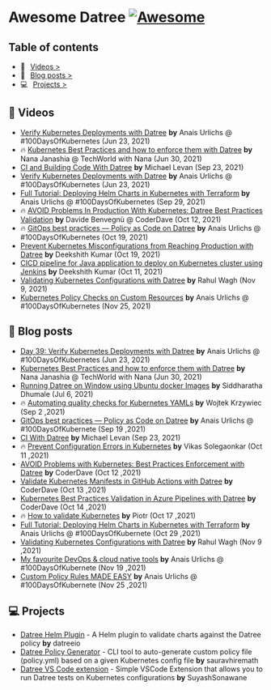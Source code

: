 # Awesome Datree [![Awesome](https://cdn.rawgit.com/sindresorhus/awesome/d7305f38d29fed78fa85652e3a63e154dd8e8829/media/badge.svg)](https://github.com/sindresorhus/awesome)

## Table of contents
* 🎥⠀[Videos >](https://github.com/datreeio/awesome-datree#--videos)  
* 📖⠀[Blog posts >](https://github.com/datreeio/awesome-datree#--blog-posts)  
* 💻⠀[Projects >](https://github.com/datreeio/awesome-datree#-projects)  

## 🎥  Videos
* [Verify Kubernetes Deployments with Datree](https://www.youtube.com/watch?v=MpdhrabnpYs) **by** Anais Urlichs @ #100DaysOfKubernetes (Jun 23, 2021)
* 🔥 [Kubernetes Best Practices and how to enforce them with Datree](https://www.youtube.com/watch?v=hgUfH9Ab258) **by** Nana Janashia @ TechWorld with Nana (Jun 30, 2021)
* [CI and Building Code With Datree](https://www.youtube.com/watch?v=2Z5HhEk1zK8) **by** Michael Levan (Sep 23, 2021)
* [Verify Kubernetes Deployments with Datree](https://www.youtube.com/watch?v=MpdhrabnpYs&t=23s) **by** Anais Urlichs @ #100DaysOfKubernetes (Jun 23, 2021)
* [Full Tutorial: Deploying Helm Charts in Kubernetes with Terraform](https://anaisurl.com/helm-chart-terraform-deployment/) **by** Anais Urlichs @ #100DaysOfKubernetes (Sep 29, 2021)
* 🔥 [AVOID Problems In Production With Kubernetes: Datree Best Practices Validation](https://youtu.be/aM7EVflmEt4) **by** Davide Benvegnù @ CoderDave (Oct 12, 2021)
* 🔥 [GitOps best practices — Policy as Code on Datree](https://youtu.be/xOppJthE1nA) **by** Anais Urlichs @ #100DaysOfKubernetes (Oct 19, 2021)
* [Prevent Kubernetes Misconfigurations from Reaching Production with Datree](https://youtu.be/lUQaA9hvEX4) **by** Deekshith Kumar (Oct 19, 2021)
* [CICD pipeline for Java application to deploy on Kubernetes cluster using Jenkins](https://www.youtube.com/watch?v=adG0vq5boL8) **by** Deekshith Kumar (Oct 11, 2021)
* [Validating Kubernetes Configurations with Datree](https://www.youtube.com/watch?v=5sj_eyyx1vM) **by** Rahul Wagh (Nov 9, 2021)
* [Kubernetes Policy Checks on Custom Resources](https://youtu.be/7g8L_30_DSU) **by** Anais Urlichs @ #100DaysOfKubernetes (Nov 25, 2021)

## 📖  Blog posts
* [Day 39: Verify Kubernetes Deployments with Datree](https://devops.anaisurl.com/Day-39-Verify-Kubernetes-Deployments-with-Datree-7d0086214f1d43f8a11bc5e5ea675e9e) **by** Anais Urlichs @ #100DaysOfKubernetes (Jun 23, 2021)  
* [Kubernetes Best Practices and how to enforce them with Datree](https://dev.to/techworld_with_nana/how-to-enforce-kubernetes-best-practices-with-datree-4pen) **by** Nana Janashia @ TechWorld with Nana (Jun 30, 2021)  
* [Running Datree on Window using Ubuntu docker Images](https://shdhumale.wordpress.com/2021/07/06/running-datree-on-window-using-ubuntu-docker-images/) **by** Siddharatha Dhumale (Jul 6, 2021)  
* 🔥 [Automating quality checks for Kubernetes YAMLs](https://dev.to/wkrzywiec/automating-quality-checks-for-kubernetes-yamls-398) **by** Wojtek Krzywiec (Sep 2 ,2021)
* [GitOps best practices — Policy as Code on Datree](https://anaisurl.com/policy-as-code/) **by** Anais Urlichs @ #100DaysOfKubernete (Sep 19 ,2021)
* [CI With Datree](https://dev.to/thenjdevopsguy/ci-with-datree-4h8d) **by** Michael Levan (Sep 23, 2021)
* 🔥 [Prevent Configuration Errors in Kubernetes](https://dev.to/solegaonkar/prevent-configuration-errors-in-kubernetes-30dn) **by** Vikas Solegaonkar (Oct 11 ,2021)
* [AVOID Problems with Kubernetes: Best Practices Enforcement with Datree](https://dev.to/n3wt0n/avoid-problems-with-kubernetes-best-practices-enforcement-with-datree-4p2f) **by** CoderDave (Oct 12 ,2021)
* [Validate Kubernetes Manifests in GitHub Actions with Datree](https://dev.to/n3wt0n/validate-kubernetes-manifests-in-github-actions-with-datree-1190) **by** CoderDave (Oct 13 ,2021)
* [Kubernetes Best Practices Validation in Azure Pipelines with Datree](https://dev.to/n3wt0n/kubernetes-best-practices-validation-in-azure-pipelines-with-datree-33i3) **by** CoderDave (Oct 14 ,2021)
* 🔥 [How to validate Kubernetes](https://medium.com/@piotrzan/how-to-validate-kubernetes-yaml-files-9a17b9a30f08) **by** Piotr (Oct 17 ,2021)
* [Full Tutorial: Deploying Helm Charts in Kubernetes with Terraform](https://anaisurl.com/helm-chart-terraform-deployment/) **by** Anais Urlichs @ #100DaysOfKubernete (Oct 29 ,2021)
* [Validating Kubernetes Configurations with Datree](https://jhooq.com/using-datree/) **by** Rahul Wagh (Nov 9 ,2021)
* [My favourite DevOps & cloud native tools](https://anaisurl.com/my-favourite-devops-cloud-native-tools/) **by** Anais Urlichs @ #100DaysOfKubernete (Nov 19 ,2021)
* [Custom Policy Rules MADE EASY](https://anaisurl.com/custom-policy-rules-made-easy/) **by** Anais Urlichs @ #100DaysOfKubernete (Nov 25 ,2021)

## 💻 Projects
* [Datree Helm Plugin](https://github.com/datreeio/helm-datree) - A Helm plugin to validate charts against the Datree policy **by** datreeio
* [Datree Policy Generator](https://github.com/sauravhiremath/policy-fy) - CLI tool to auto-generate custom policy file (policy.yml) based on a given Kubernetes config file **by** sauravhiremath
* [Datree VS Code extension](https://github.com/SuyashSonawane/vscode-datree) - Simple VSCode Extension that allows you to run Datree tests on Kubernetes configurations **by**
SuyashSonawane
